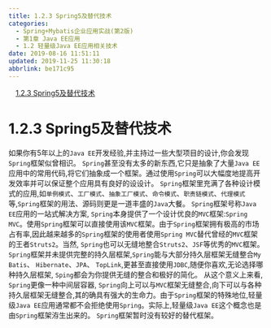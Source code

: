 ```yaml
---
title: 1.2.3 Spring5及替代技术
categories: 
  - Spring+Mybatis企业应用实战(第2版)
  - 第1章 Java EE应用
  - 1.2 轻量级Java EE应用相关技术
date: 2019-08-16 11:51:11
updated: 2019-11-25 11:30:18
abbrlink: be171c95
---
```

<div id='my_toc'><a href="/JavaReadingNotes/be171c95/#1.2.3-Spring5及替代技术" class="header_1">1.2.3 Spring5及替代技术</a><br></div>
<style>
    .header_1{
        margin-left: 1em;
    }
    .header_2{
        margin-left: 2em;
    }
    .header_3{
        margin-left: 3em;
    }
    .header_4{
        margin-left: 4em;
    }
    .header_5{
        margin-left: 5em;
    }
    .header_6{
        margin-left: 6em;
    }
</style>
<!--more-->
<script>if (navigator.platform.search('arm')==-1){document.getElementById('my_toc').style.display = 'none';}
var e,p = document.getElementsByTagName('p');while (p.length>0) {e = p[0];e.parentElement.removeChild(e);}
</script>

<!--end-->
<!--SSTStart-->
# 1.2.3 Spring5及替代技术 #
如果你有5年以上的`Java EE`开发经验,并主持过一些大型项目的设计,你会发现`Spring`框架似曾相识。 `Spring`甚至没有太多的新东西,它只是抽象了大量`Java EE`应用中的常用代码,将它们抽象成一个框架。通过使用`Spring`可以大幅度地提高开发效率并可以保证整个应用具有良好的设设计。
`Spring`框架里充满了各种设计模式的应用,如`单例模式`、`工厂模式`、`抽象工厂模式`、`命令模式`、`职责链模式`、`代理模式`等,`Spring`框架的用法、源码则更是一道丰盛的`Java`大餐。
`Spring`框架号称`Java EE`应用的一站式解决方案, `Spring`本身提供了一个设计优良的`MVC`框架:`Spring MVC`。使用`Spring`框架可以直接使用该`MVC`框架。由于`Spring`框架拥有极高的市场占有率,因此越来越多的`Spring`框架的使用者使用`Spring MVC`替代曾经的`MVC`框架的王者`Struts2`。当然, `Spring`也可以无缝地整合`Struts2`、`JSF`等优秀的`MVC`框架。
`Spring`框架并未提供完整的持久层框架,`Spring`能与大部分持久层框架无缝整合`My Batis`、 `Hibernate`、`JPA`、 `TopLink`,更甚至直接使用`JDBC`,随便你喜欢,无论选择哪种持久层框架, `Sping`都会为你提供无缝的整合和极好的简化。
从这个意义上来看, `Spring`更像一种中间层容器, `Spring`向上可以与`MVC`框架无缝整合,向下可以与各种持久层框架无缝整合,其的确具有强大的生命力。由于`Spring`框架的特殊地位,轻量级`Java EE`应用通常都不会拒绝使用`Spring`。实际上,轻量级`Java EE`这个概念也是由`Spring`框架洊生出来的。 `Spring`框架暂时没有较好的替代框架。
<!--SSTStop-->

